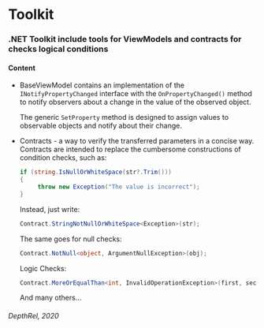 # Toolkit
### .NET Toolkit include tools for ViewModels and contracts for checks logical conditions

#### Content
<ul>
  <li>
  
  BaseViewModel contains an implementation of the `INotifyPropertyChanged` interface with the `OnPropertyChanged()` method to notify observers about a change in the value of the observed object.
  
  The generic `SetProperty` method is designed to assign values to observable objects and notify about their change.
  </li>
  <li>
  
  Contracts - a way to verify the transferred parameters in a concise way. Contracts are intended to replace the cumbersome constructions of condition checks, such as:
  ```csharp
  if (string.IsNullOrWhiteSpace(str?.Trim()))
  {
       throw new Exception("The value is incorrect");
  }
  ```
  Instead, just write:
  ```csharp
  Contract.StringNotNullOrWhiteSpace<Exception>(str);
  ```
  
  The same goes for null checks:
  ```csharp
  Contract.NotNull<object, ArgumentNullException>(obj);
  ```
  
  Logic Checks:
  ```csharp
  Contract.MoreOrEqualThan<int, InvalidOperationException>(first, second);
  ```
  
  And many others...
  </li>
</ul>


###### DepthRel, 2020
